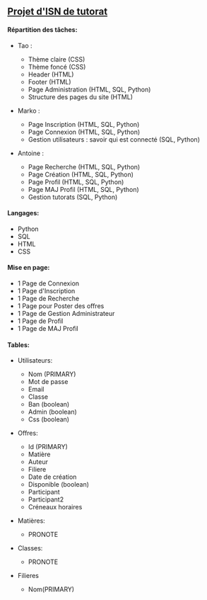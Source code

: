 ## [Projet d'ISN de tutorat](http://info.blaisepascal.fr/blabla-tutorat)

#### Répartition des tâches:
 - Tao :
      - Thème claire (CSS)
      - Thème foncé (CSS)
      - Header (HTML)
      - Footer (HTML)
      - Page Administration (HTML, SQL, Python)
      - Structure des pages du site (HTML)
      
 - Marko : 
      - Page Inscription (HTML, SQL, Python)
      - Page Connexion (HTML, SQL, Python)
      - Gestion utilisateurs : savoir qui est connecté (SQL, Python)
      
 - Antoine : 
      - Page Recherche (HTML, SQL, Python)
      - Page Création (HTML, SQL, Python)
      - Page Profil (HTML, SQL, Python)
      - Page MAJ Profil (HTML, SQL, Python)
      - Gestion tutorats (SQL, Python)


#### Langages:
- Python
- SQL
- HTML
- CSS


#### Mise en page:
- 1 Page de Connexion
- 1 Page d'Inscription
- 1 Page de Recherche
- 1 Page pour Poster des offres
- 1 Page de Gestion Administrateur
- 1 Page de Profil
- 1 Page de MAJ Profil
    
    
#### Tables:
- Utilisateurs:
    - Nom (PRIMARY)
    - Mot de passe
    - Email
    - Classe
    - Ban (boolean)
    - Admin (boolean)
    - Css (boolean)

- Offres:
    - Id (PRIMARY)
    - Matière
    - Auteur
    - Filiere
    - Date de création
    - Disponible (boolean)
    - Participant
    - Participant2
    - Créneaux horaires

- Matières:
    - PRONOTE

- Classes:
    - PRONOTE
    
- Filieres
    - Nom(PRIMARY)

